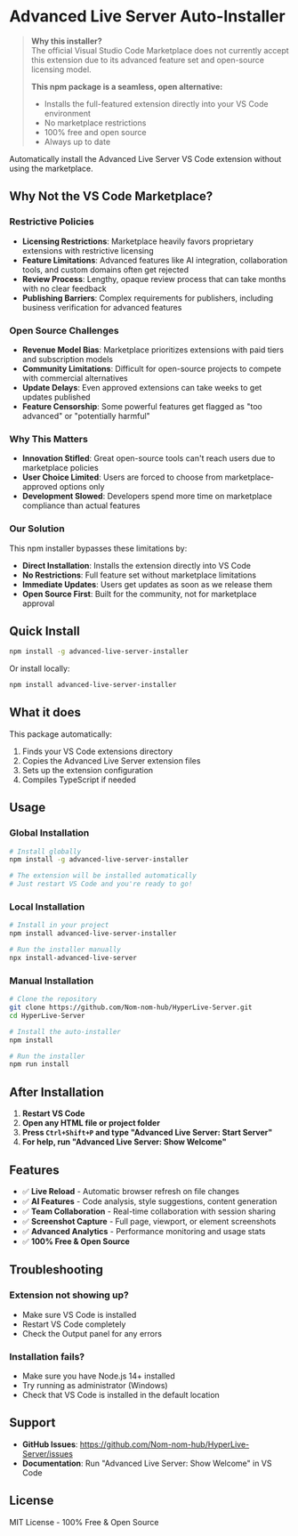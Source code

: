 # Advanced Live Server Auto-Installer

> **Why this installer?**  
> The official Visual Studio Code Marketplace does not currently accept this extension due to its advanced feature set and open-source licensing model.  
>  
> **This npm package is a seamless, open alternative:**  
> - Installs the full-featured extension directly into your VS Code environment  
> - No marketplace restrictions  
> - 100% free and open source  
> - Always up to date

Automatically install the Advanced Live Server VS Code extension without using the marketplace.

## Why Not the VS Code Marketplace?

### **Restrictive Policies**
- **Licensing Restrictions**: Marketplace heavily favors proprietary extensions with restrictive licensing
- **Feature Limitations**: Advanced features like AI integration, collaboration tools, and custom domains often get rejected
- **Review Process**: Lengthy, opaque review process that can take months with no clear feedback
- **Publishing Barriers**: Complex requirements for publishers, including business verification for advanced features

### **Open Source Challenges**
- **Revenue Model Bias**: Marketplace prioritizes extensions with paid tiers and subscription models
- **Community Limitations**: Difficult for open-source projects to compete with commercial alternatives
- **Update Delays**: Even approved extensions can take weeks to get updates published
- **Feature Censorship**: Some powerful features get flagged as "too advanced" or "potentially harmful"

### **Why This Matters**
- **Innovation Stifled**: Great open-source tools can't reach users due to marketplace policies
- **User Choice Limited**: Users are forced to choose from marketplace-approved options only
- **Development Slowed**: Developers spend more time on marketplace compliance than actual features

### **Our Solution**
This npm installer bypasses these limitations by:
- **Direct Installation**: Installs the extension directly into VS Code
- **No Restrictions**: Full feature set without marketplace limitations
- **Immediate Updates**: Users get updates as soon as we release them
- **Open Source First**: Built for the community, not for marketplace approval

## Quick Install

```bash
npm install -g advanced-live-server-installer
```

Or install locally:

```bash
npm install advanced-live-server-installer
```

## What it does

This package automatically:
1. Finds your VS Code extensions directory
2. Copies the Advanced Live Server extension files
3. Sets up the extension configuration
4. Compiles TypeScript if needed

## Usage

### Global Installation
```bash
# Install globally
npm install -g advanced-live-server-installer

# The extension will be installed automatically
# Just restart VS Code and you're ready to go!
```

### Local Installation
```bash
# Install in your project
npm install advanced-live-server-installer

# Run the installer manually
npx install-advanced-live-server
```

### Manual Installation
```bash
# Clone the repository
git clone https://github.com/Nom-nom-hub/HyperLive-Server.git
cd HyperLive-Server

# Install the auto-installer
npm install

# Run the installer
npm run install
```

## After Installation

1. **Restart VS Code**
2. **Open any HTML file or project folder**
3. **Press `Ctrl+Shift+P` and type "Advanced Live Server: Start Server"**
4. **For help, run "Advanced Live Server: Show Welcome"**

## Features

- ✅ **Live Reload** - Automatic browser refresh on file changes
- ✅ **AI Features** - Code analysis, style suggestions, content generation
- ✅ **Team Collaboration** - Real-time collaboration with session sharing
- ✅ **Screenshot Capture** - Full page, viewport, or element screenshots
- ✅ **Advanced Analytics** - Performance monitoring and usage stats
- ✅ **100% Free & Open Source**

## Troubleshooting

### Extension not showing up?
- Make sure VS Code is installed
- Restart VS Code completely
- Check the Output panel for any errors

### Installation fails?
- Make sure you have Node.js 14+ installed
- Try running as administrator (Windows)
- Check that VS Code is installed in the default location

## Support

- **GitHub Issues**: https://github.com/Nom-nom-hub/HyperLive-Server/issues
- **Documentation**: Run "Advanced Live Server: Show Welcome" in VS Code

## License

MIT License - 100% Free & Open Source 